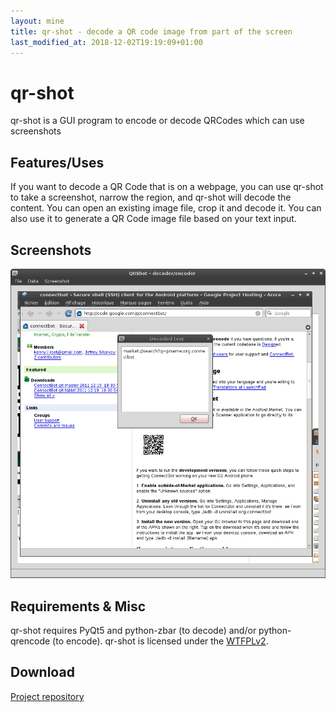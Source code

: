 ```yaml
---
layout: mine
title: qr-shot - decode a QR code image from part of the screen
last_modified_at: 2018-12-02T19:19:09+01:00
---
```


# qr-shot

qr-shot is a GUI program to encode or decode QRCodes which can use screenshots

## Features/Uses ##

If you want to decode a QR Code that is on a webpage, you can use qr-shot to take a screenshot, narrow the region, and qr-shot will decode the content.
You can open an existing image file, crop it and decode it.
You can also use it to generate a QR Code image file based on your text input.

## Screenshots ##

![Screenshot](qr-shot.png)

## Requirements & Misc ##

qr-shot requires PyQt5 and python-zbar (to decode) and/or python-qrencode (to encode).
qr-shot is licensed under the [WTFPLv2](../wtfpl).

## Download ##

[Project repository](https://gitlab.com/hydrargyrum/attic/tree/master/qr-shot)
